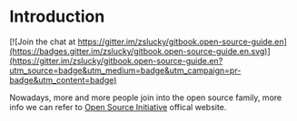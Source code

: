 # Introduction

[![Join the chat at https://gitter.im/zslucky/gitbook.open-source-guide.en](https://badges.gitter.im/zslucky/gitbook.open-source-guide.en.svg)](https://gitter.im/zslucky/gitbook.open-source-guide.en?utm_source=badge&utm_medium=badge&utm_campaign=pr-badge&utm_content=badge)

Nowadays, more and more people join into the open source family, more info we can refer to [Open Source Initiative](https://opensource.org/) offical website.

